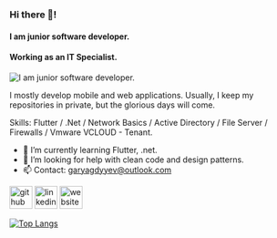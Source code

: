 ### Hi there 👋!
#### I am junior software developer.
#### Working as an IT Specialist.
![I am junior software developer.](https://media.giphy.com/media/zOvBKUUEERdNm/giphy.gif)

I mostly develop mobile and web applications. Usually, I keep my repositories in private, but the glorious days will come.

Skills: Flutter / .Net / Network Basics / Active Directory / File Server / Firewalls / Vmware VCLOUD - Tenant.

- 🌱 I’m currently learning Flutter, .net. 
- 🤔 I’m looking for help with clean code and design patterns. 
- 📫 Contact: garyagdyyev@outlook.com 


[<img src='https://cdn.jsdelivr.net/npm/simple-icons@3.0.1/icons/github.svg' alt='github' height='40'>](https://github.com/maksatgw)  [<img src='https://cdn.jsdelivr.net/npm/simple-icons@3.0.1/icons/linkedin.svg' alt='linkedin' height='40'>](https://www.linkedin.com/in/https://www.linkedin.com/in/garyagdyyev//)  [<img src='https://cdn.jsdelivr.net/npm/simple-icons@3.0.1/icons/icloud.svg' alt='website' height='40'>](https://maksatgw.netlify.app/#/)  

[![Top Langs](https://github-readme-stats.vercel.app/api/top-langs/?username=maksatgw)](https://github.com/anuraghazra/github-readme-stats)


